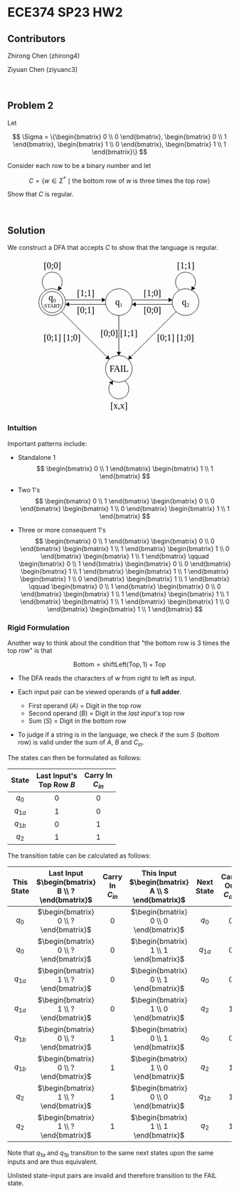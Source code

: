 # ECE374 SP23 HW2

## Contributors

Zhirong Chen (zhirong4)

Ziyuan Chen (ziyuanc3)

<br>

## Problem 2

Let

$$ \Sigma = \{\begin{bmatrix} 0 \\ 0 \end{bmatrix},
			\begin{bmatrix} 0 \\ 1 \end{bmatrix},
			\begin{bmatrix} 1 \\ 0 \end{bmatrix},
			\begin{bmatrix} 1 \\ 1 \end{bmatrix}\} $$

Consider each row to be a binary number and let

$$ C = \{ w \in \Sigma^* \mid \textrm{the bottom row of } w \textrm{ is three times the top row} \} $$

Show that $C$ is regular.

<br>

## Solution

We construct a DFA that accepts $C$ to show that the language is regular.

<svg width="500" height="350" version="1.1" xmlns="http://www.w3.org/2000/svg">
	<ellipse stroke="black" stroke-width="1" fill="none" cx="100.5" cy="100.5" rx="30" ry="30"/>
	<ellipse stroke="black" stroke-width="1" fill="none" cx="100.5" cy="100.5" rx="24" ry="24"/>
	<text x="92.5" y="96.5" font-family="Times New Roman" font-size="20">q&#8320;</text>
	<text x="82.5" y="112.5" font-family="Times New Roman" font-size="12">START;</text>
	<ellipse stroke="black" stroke-width="1" fill="none" cx="250.5" cy="100.5" rx="30" ry="30"/>
	<text x="242.5" y="106.5" font-family="Times New Roman" font-size="20">q&#8321;</text>
	<ellipse stroke="black" stroke-width="1" fill="none" cx="400.5" cy="100.5" rx="30" ry="30"/>
	<text x="392.5" y="106.5" font-family="Times New Roman" font-size="20">q&#8322;</text>
	<ellipse stroke="black" stroke-width="1" fill="none" cx="250.5" cy="250.5" rx="30" ry="30"/>
	<text x="229.5" y="256.5" font-family="Times New Roman" font-size="20">FAIL</text>
	<path stroke="black" stroke-width="1" fill="none" d="M 87.275,73.703 A 22.5,22.5 0 1 1 113.725,73.703"/>
	<text x="81.5" y="24.5" font-family="Times New Roman" font-size="20">[0;0]</text>
	<polygon fill="black" stroke-width="1" points="113.725,73.703 122.473,70.17 114.382,64.292"/>
	<polygon stroke="black" stroke-width="1" points="130.5,95.5 220.5,95.5"/>
	<polygon fill="black" stroke-width="1" points="220.5,95.5 212.5,90.5 212.5,100.5"/>
	<text x="156.5" y="86.5" font-family="Times New Roman" font-size="20">[1;1]</text>
	<polygon stroke="black" stroke-width="1" points="220.5,105.5 130.5,105.5"/>
	<polygon fill="black" stroke-width="1" points="130.5,105.5 138.5,110.5 138.5,100.5"/>
	<text x="156.5" y="124.5" font-family="Times New Roman" font-size="20">[0;1]</text>
	<polygon stroke="black" stroke-width="1" points="280.5,95.5 370.5,95.5"/>
	<polygon fill="black" stroke-width="1" points="370.5,95.5 362.5,90.5 362.5,100.5"/>
	<text x="306.5" y="86.5" font-family="Times New Roman" font-size="20">[1;0]</text>
	<polygon stroke="black" stroke-width="1" points="370.5,105.5 280.5,105.5"/>
	<polygon fill="black" stroke-width="1" points="280.5,105.5 288.5,110.5 288.5,100.5"/>
	<text x="306.5" y="124.5" font-family="Times New Roman" font-size="20">[0;0]</text>
	<path stroke="black" stroke-width="1" fill="none" d="M 387.275,73.703 A 22.5,22.5 0 1 1 413.725,73.703"/>
	<text x="381.5" y="24.5" font-family="Times New Roman" font-size="20">[1;1]</text>
	<polygon fill="black" stroke-width="1" points="413.725,73.703 422.473,70.17 414.382,64.292"/>
	<polygon stroke="black" stroke-width="1" points="121.713,121.713 229.287,229.287"/>
	<polygon fill="black" stroke-width="1" points="229.287,229.287 227.165,220.094 220.094,227.165"/>
	<text x="81.5" y="186.5" font-family="Times New Roman" font-size="20">[0;1] [1;0]</text>
	<polygon stroke="black" stroke-width="1" points="250.5,130.5 250.5,220.5"/>
	<polygon fill="black" stroke-width="1" points="250.5,220.5 255.5,212.5 245.5,212.5"/>
	<text x="209.5" y="176.5" font-family="Times New Roman" font-size="20">[0;0] [1;1]</text>
	<polygon stroke="black" stroke-width="1" points="379.287,121.713 271.713,229.287"/>
	<polygon fill="black" stroke-width="1" points="271.713,229.287 280.906,227.165 273.835,220.094"/>
	<text x="336.5" y="186.5" font-family="Times New Roman" font-size="20">[0;1] [1;0]</text>
	<path stroke="black" stroke-width="1" fill="none" d="M 263.725,277.297 A 22.5,22.5 0 1 1 237.275,277.297"/>
	<text x="231.5" y="339.5" font-family="Times New Roman" font-size="20">[x,x]</text>
	<polygon fill="black" stroke-width="1" points="237.275,277.297 228.527,280.83 236.618,286.708"/>
</svg>

### **Intuition**

Important patterns include:

- Standalone $1$
$$ \begin{bmatrix} 0 \\ 1 \end{bmatrix}
	\begin{bmatrix} 1 \\ 1 \end{bmatrix} $$

- Two $1$'s
$$ \begin{bmatrix} 0 \\ 1 \end{bmatrix}
	\begin{bmatrix} 0 \\ 0 \end{bmatrix}
	\begin{bmatrix} 1 \\ 0 \end{bmatrix}
	\begin{bmatrix} 1 \\ 1 \end{bmatrix} $$

- Three or more consequent $1$'s
$$ \begin{bmatrix} 0 \\ 1 \end{bmatrix}
	\begin{bmatrix} 0 \\ 0 \end{bmatrix}
	\begin{bmatrix} 1 \\ 1 \end{bmatrix}
	\begin{bmatrix} 1 \\ 0 \end{bmatrix}
	\begin{bmatrix} 1 \\ 1 \end{bmatrix}
	\qquad
	\begin{bmatrix} 0 \\ 1 \end{bmatrix}
	\begin{bmatrix} 0 \\ 0 \end{bmatrix}
	\begin{bmatrix} 1 \\ 1 \end{bmatrix}
	\begin{bmatrix} 1 \\ 1 \end{bmatrix}
	\begin{bmatrix} 1 \\ 0 \end{bmatrix}
	\begin{bmatrix} 1 \\ 1 \end{bmatrix}
	\qquad
	\begin{bmatrix} 0 \\ 1 \end{bmatrix}
	\begin{bmatrix} 0 \\ 0 \end{bmatrix}
	\begin{bmatrix} 1 \\ 1 \end{bmatrix}
	\begin{bmatrix} 1 \\ 1 \end{bmatrix}
	\begin{bmatrix} 1 \\ 1 \end{bmatrix}
	\begin{bmatrix} 1 \\ 0 \end{bmatrix}
	\begin{bmatrix} 1 \\ 1 \end{bmatrix} $$

### **Rigid Formulation**

Another way to think about the condition that "the bottom row is 3 times the top row" is that

$$ \textrm{Bottom} = \textrm{shiftLeft}(\textrm{Top}, 1) + \textrm{Top} $$

- The DFA reads the characters of $w$ from right to left as input. <br>
- Each input pair can be viewed operands of a **full adder**.
	- First operand ($A$) = Digit in the top row
	- Second operand ($B$) = Digit in the *last input's* top row
	- Sum ($S$) = Digit in the bottom row

- To judge if a string is in the language, we check if the sum $S$ (bottom row) is valid under the sum of $A$, $B$ and $C_{in}$.

The states can then be formulated as follows:

| State | Last Input's <br> Top Row $B$ | Carry In <br> $C_{in}$ |
| :-: | :-: | :-: |
| $q_0$ | $0$ | $0$ |
| $q_{1a}$ | $1$ | $0$ |
| $q_{1b}$ | $0$ | $1$ |
| $q_2$ | $1$ | $1$ |

The transition table can be calculated as follows:

| This State | Last Input <br> $\begin{bmatrix} B \\ ? \end{bmatrix}$ | Carry In <br> $C_{in}$ | This Input <br> $\begin{bmatrix} A \\ S \end{bmatrix}$ | Next State | Carry Out <br> $C_{out}$ |
| :-: | :-: | :-: | :-: | :-: | :-: |
| $q_0$ | $\begin{bmatrix} 0 \\ ? \end{bmatrix}$ | $0$ | $\begin{bmatrix} 0 \\ 0 \end{bmatrix}$ | $q_0$ | $0$ |
| $q_0$ | $\begin{bmatrix} 0 \\ ? \end{bmatrix}$ | $0$ | $\begin{bmatrix} 1 \\ 1 \end{bmatrix}$ | $q_{1a}$ | $0$ |
| $q_{1a}$ | $\begin{bmatrix} 1 \\ ? \end{bmatrix}$ | $0$ | $\begin{bmatrix} 0 \\ 1 \end{bmatrix}$ | $q_0$ | $0$ |
| $q_{1a}$ | $\begin{bmatrix} 1 \\ ? \end{bmatrix}$ | $0$ | $\begin{bmatrix} 1 \\ 0 \end{bmatrix}$ | $q_2$ | $1$ |
| $q_{1b}$ | $\begin{bmatrix} 0 \\ ? \end{bmatrix}$ | $1$ | $\begin{bmatrix} 0 \\ 1 \end{bmatrix}$ | $q_0$ | $0$ |
| $q_{1b}$ | $\begin{bmatrix} 0 \\ ? \end{bmatrix}$ | $1$ | $\begin{bmatrix} 1 \\ 0 \end{bmatrix}$ | $q_2$ | $1$ |
| $q_2$ | $\begin{bmatrix} 1 \\ ? \end{bmatrix}$ | $1$ | $\begin{bmatrix} 0 \\ 0 \end{bmatrix}$ | $q_{1b}$ | $1$ |
| $q_2$ | $\begin{bmatrix} 1 \\ ? \end{bmatrix}$ | $1$ | $\begin{bmatrix} 1 \\ 1 \end{bmatrix}$ | $q_2$ | $1$ |

Note that $q_{1a}$ and $q_{1b}$ transition to the same next states upon the same inputs and are thus equivalent.

Unlisted state-input pairs are invalid and therefore transition to the $\textrm{FAIL}$ state.
